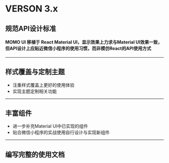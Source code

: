 # VERSON 3.x

## 规范API设计标准
#### MOMO UI 移植于 React Material UI，显示效果上力求与Material UI效果一致，但API设计上应贴近微信小程序的使用习惯，而非模仿React的API使用方式
-------------------------------
## 样式覆盖与定制主题
* 注重样式覆盖上更好的使用体验
* 实现主题定制相关功能
-------------------------------
## 丰富组件
* 进一步补充Material UI中已实现的组件
* 贴合微信小程序的实战使用自行设计与实现新组件
-------------------------------
## 编写完整的使用文档